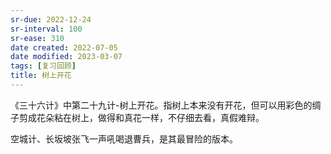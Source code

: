 ```yaml
---
sr-due: 2022-12-24
sr-interval: 100
sr-ease: 310
date created: 2022-07-05
date modified: 2023-03-07
tags: [复习回顾]
title: 树上开花
---
```


《三十六计》中第二十九计-树上开花。指树上本来没有开花，但可以用彩色的绸子剪成花朵粘在树上，做得和真花一样，不仔细去看，真假难辩。

空城计、长坂坡张飞一声吼喝退曹兵，是其最冒险的版本。
